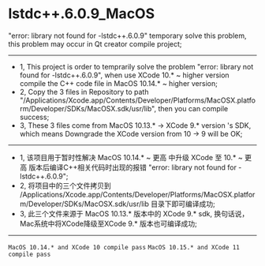 # lstdc++.6.0.9_MacOS
"error: library not found for -lstdc++.6.0.9"   temporary solve this problem, this problem may occur in Qt creator compile project;

---
- 1, This project is order to temprarily solve the problem "error: library not found for -lstdc++.6.0.9", when use XCode 10.* ~ higher version compile the C++ code file in MacOS 10.14.* ~ higher version;
- 2, Copy the 3 files in Repository to path "/Applications/Xcode.app/Contents/Developer/Platforms/MacOSX.platform/Developer/SDKs/MacOSX.sdk/usr/lib", then you can compile success;
- 3, These 3 files come from MacOS 10.13.* -> XCode 9.* version 's SDK, which means Downgrade the XCode version from 10 -> 9 will be OK;


---
- 1, 该项目用于暂时性解决 MacOS 10.14.* ~ 更高 中升级 XCode 至 10.* ~ 更高 版本后编译C++相关代码时出现的报错 "error: library not found for -lstdc++.6.0.9";
- 2, 将项目中的三个文件拷贝到 /Applications/Xcode.app/Contents/Developer/Platforms/MacOSX.platform/Developer/SDKs/MacOSX.sdk/usr/lib 目录下即可编译成功;
- 3, 此三个文件来源于 MacOS 10.13.* 版本中的 XCode 9.* sdk, 换句话说，Mac系统中将XCode降级至XCode 9.* 版本也可编译成功;


---
```MacOS 10.14.* and XCode 10 compile pass```
```MacOS 10.15.* and XCode 11 compile pass```
